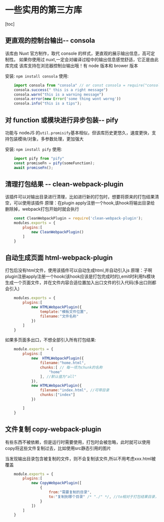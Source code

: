 # 一些实用的第三方库

[toc]

## 更直观的控制台输出-- consola

该库由 Nuxt 官方制作，取代 console 的样式，更直观的展示输出信息，高可定制性。
如果你使用过 nuxt,一定会对编译过程中的输出信息感觉舒适，它正是由此库完成
该库支持在浏览器控制台输出哦！有 node 版本和 brower 版本

安装: `npm install consola`
使用:

``` javascript
    import consola from "consola" // or const consola = require("consola") 
    consola.success(" this is a right message") 
    consola.warn("this is a warning message") 
    consola.error(new Error('some thing wont worng')) 
    consola.info("this is a tips");
```

## 对 function 或模块进行异步包装-- pify

功能与 nodeJS 的`util.promisify`基本相似，但该库历史更悠久，速度更快，支持包装模块/对象，多参数处理，更加强大

安装: `npm install pify`
使用:

```javascript
    import pify from "pify"
    const promiseFn = pify(someFunction);
    await promiseFn();
```

## 清理打包结果 -- clean-webpack-plugin

该插件可以对输出目录进行清理，比如进行新的打包时，想要将原来的打包结果清空，可以使用该插件
原理：在plugin apply注册一个hook,该hook将输出目录给删除掉，webpack打包开始时就会执行

```javascript
    const CleanWebpackPlugin = require('clean-webpack-plugin');
    modules.exports = {
        plugins:[
            new CleanWebpackPlugin()
        ]
    }
```

## 自动生成页面 html-webpack-plugin

打包后没有html文件，使用该插件可以自动生成html,并自动引入js
原理：子啊plugin注册apply注册一个hook(该hook应该是打包完成时的),emit时利用fs模块生成一个页面文件，并在文件内容合适位置加入出口文件的引入代码(多出口则都会引入)

```javascript
    modules.exports = {
        plugins:[
            new HTMLWebpackPlugin({
                template:"模板文件位置",
                filename:"文件名称"
            })
        ]
    }
```

如果多页面多出口，不想全部引入所有打包结果:

```javascript
    module.exports = {
        plugins:[
            new  HTMLWebpackPlugin({
                filename:"home.html",
                chunks:[ // 每一项为chunk的名称
                    "home"
                ], //默认值为"all"
            }),
            new HTMLWebpackPlugin({
                filename:"index.html", //可带目录
                chunks:["index"]
            })

        ]
    }
```

## 文件复制 copy-webpack-plugin

有些东西不被依赖，但是运行时需要使用，打包时会被忽略，此时就可以使用copy将这些文件复制过去，比如使用src静态引用的图片

当发现输出目录包含被复制的文件，则不会复制该文件,所以不用考虑xxx.html被覆盖

```javascript
    module.exports = {
        plugins:[
            new CopyWebpackPlugin([
                {
                    from:"需要复制的目录",
                    to:"复制到哪个目录" /* "./" */, //to相对于打包结果目录，一般就是dist
                }
            ])
        ]
    }
```
